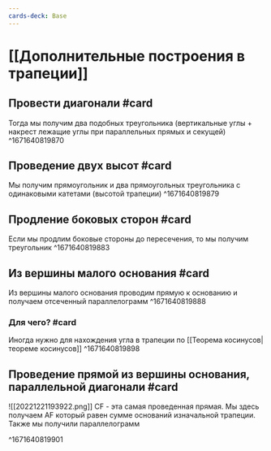 ```yaml
---
cards-deck: Base
---
```


# [[Дополнительные построения в трапеции]] 

## Провести диагонали #card 
Тогда мы получим два подобных треугольника (вертикальные углы + накрест лежащие углы при параллельных прямых и секущей)
^1671640819870

## Проведение двух высот #card 
Мы получим прямоугольник и два прямоугольных треугольника с одинаковыми катетами (высотой трапеции)
^1671640819879

## Продление боковых сторон #card 
Если мы продлим боковые стороны до пересечения, то мы получим треугольник
^1671640819883

## Из вершины малого основания #card 
Из вершины малого основания проводим прямую к основанию и получаем отсеченный параллелограмм
^1671640819888

### Для чего? #card 
Иногда нужно для нахождения угла в трапеции по [[Теорема косинусов|теореме косинусов]] 
^1671640819898

## Проведение прямой из вершины основания, параллельной диагонали #card 
![[20221221193922.png]]
CF - эта самая проведенная прямая. Мы здесь получаем AF который равен сумме оснований изначальной трапеции. Также мы получили параллелограмм

^1671640819901

